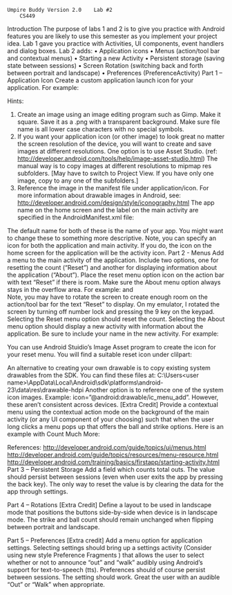 	Umpire Buddy Version 2.0	Lab #2
		CS449

Introduction
The purpose of labs 1 and 2 is to give you practice with Android features you are likely to use this semester as you implement your project idea. Lab 1 gave you practice with Activities, UI components, event handlers and dialog boxes. Lab 2 adds:
•	Application icons
•	Menus (action/tool bar and contextual menus)
•	Starting a new Activity
•	Persistent storage (saving state between sessions)
•	Screen Rotation (switching back and forth between portrait and landscape) 
•	Preferences (PreferenceActivity)
Part 1 – Application Icon
Create a custom application launch icon for your application. For example:
 
Hints:
1.	Create an image using an image editing program such as Gimp. Make it square. Save it as a .png with a transparent background. Make sure file name is all lower case characters with no special symbols.
2.	If you want your application icon (or other image) to look great no matter the screen resolution of the device, you will want to create and save images at different resolutions. One option is to use Asset Studio. (ref: http://developer.android.com/tools/help/image-asset-studio.html) The manual way is to copy images at different resolutions to mipmap res subfolders. [May have to switch to Project View. If you have only one image, copy to any one of the subfolders.]
3.	Reference the image in the manifest file under application/icon. 
For more information about drawable images in Android, see: http://developer.android.com/design/style/iconography.html
The app name on the home screen and the label on the main activity are specified in the AndroidManifest.xml file:
 
The default name for both of these is the name of your app. You might want to change these to something more descriptive.
Note, you can specify an icon for both the application and main activity. If you do, the icon on the home screen for the application will be the activity icon.
Part 2 - Menus
Add a menu to the main activity of the application. Include two options, one for resetting the count (“Reset”) and another for displaying information about the application (“About”). Place the reset menu option icon on the action bar with text “Reset” if there is room. Make sure the About menu option always stays in the overflow area. For example:
     and     
Note, you may have to rotate the screen to create enough room on the action/tool bar for the text “Reset” to display. On my emulator, I rotated the screen by turning off number lock and pressing the 9 key on the keypad.
Selecting the Reset menu option should reset the count. Selecting the About menu option should display a new activity with information about the application. Be sure to include your name in the new activity. For example:
 
You can use Android Stuidio’s Image Asset program to create the icon for your reset menu. You will find a suitable reset icon under clilpart:
 
An alternative to creating your own drawable is to copy existing system drawables from the SDK. You can find these files at: C:\Users\<user name>\AppData\Local\Android\sdk\platforms\android-23\data\res\drawable-hdpi
Another option is to reference one of the system icon images. Example: icon=”@android:drawable/ic_menu_add”. However, these aren’t consistent across devices.
[Extra Credit] Provide a contextual menu using the contextual action mode on the background  of the main activity (or any UI component of your choosing) such that when the user long clicks a menu pops up that offers the ball and strike options. Here is an example with Count Much More:
 
References:
http://developer.android.com/guide/topics/ui/menus.html
http://developer.android.com/guide/topics/resources/menu-resource.html
http://developer.android.com/training/basics/firstapp/starting-activity.html
Part 3 – Persistent Storage
Add a field which counts total outs. The value should persist between sessions (even when user exits the app by pressing the back key). The only way to reset the value is by clearing the data for the app through settings.
    

Part 4 – Rotations [Extra Credit]
Define a layout to be used in landscape mode that positions the buttons side-by-side when device is in landscape mode. The strike and ball count should remain unchanged when flipping between portrait and landscape.
 

Part 5 – Preferences [Extra credit]
Add a menu option for application settings. Selecting settings should bring up a settings activity (Consider using new style Preference Fragments ) that allows the user to select whether or not to announce “out” and “walk” audibly using Android’s support for text-to-speech (tts). Preferences should of course persist between sessions. The setting should work. Great the user with an audible “Out” or “Walk” when appropriate.


